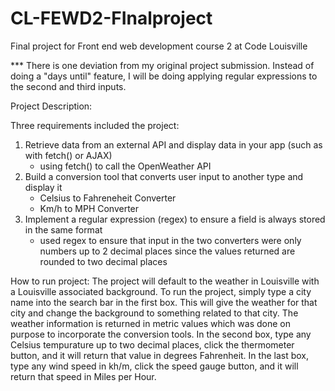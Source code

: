 # CL-FEWD2-FInalproject
Final project for Front end web development course 2 at Code Louisville

*** There is one deviation from my original project submission. Instead of doing a "days until" feature, I will be doing applying regular expressions to the second and third inputs.

Project Description:

Three requirements included the project:
1. Retrieve data from an external API and display data in your app (such as with fetch() or AJAX)
    - using fetch() to call the OpenWeather API
2. Build a conversion tool that converts user input to another type and display it
    - Celsius to Fahreneheit Converter
    - Km/h to MPH Converter
3. Implement a regular expression (regex) to ensure a field is always stored in the same format
    - used regex to ensure that input in the two converters were only numbers up to 2 decimal places since the values returned are rounded to two decimal places

How to run project:
The project will default to the weather in Louisville with a Louisville associated background. To run the project, simply type a city name into the search bar in the first box. This will give the weather for that city and change the background to something related to that city. The weather information is returned in metric values which was done on purpose to incorporate the conversion tools. 
In the second box, type any Celsius tempurature up to two decimal places, click the thermometer button, and it will return that value in degrees Fahrenheit. 
In the last box, type any wind speed in kh/m, click the speed gauge button, and it will return that speed in Miles per Hour. 
